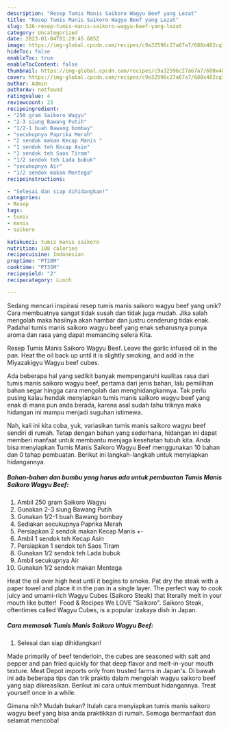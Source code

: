 ```yaml
---
description: "Resep Tumis Manis Saikoro Wagyu Beef yang Lezat"
title: "Resep Tumis Manis Saikoro Wagyu Beef yang Lezat"
slug: 526-resep-tumis-manis-saikoro-wagyu-beef-yang-lezat
category: Uncategorized
date: 2023-01-04T01:29:45.605Z
image: https://img-global.cpcdn.com/recipes/c9a32596c27a67a7/680x482cq70/tumis-manis-saikoro-wagyu-beef-foto-resep-utama.jpg
hideToc: false
enableToc: true
enableTocContent: false
thumbnail: https://img-global.cpcdn.com/recipes/c9a32596c27a67a7/680x482cq70/tumis-manis-saikoro-wagyu-beef-foto-resep-utama.jpg
cover: https://img-global.cpcdn.com/recipes/c9a32596c27a67a7/680x482cq70/tumis-manis-saikoro-wagyu-beef-foto-resep-utama.jpg
author: Admin
authorAv: notfound
ratingvalue: 4
reviewcount: 23
recipeingredient:
- "250 gram Saikoro Wagyu"
- "2-3 siung Bawang Putih"
- "1/2-1 buah Bawang bombay"
- "secukupnya Paprika Merah"
- "2 sendok makan Kecap Manis "
- "1 sendok teh Kecap Asin"
- "1 sendok teh Saos Tiram"
- "1/2 sendok teh Lada bubuk"
- "secukupnya Air"
- "1/2 sendok makan Mentega"
recipeinstructions:

- "Selesai dan siap dihidangkan!"
categories:
- Resep
tags:
- tumis
- manis
- saikoro

katakunci: tumis manis saikoro 
nutrition: 188 calories
recipecuisine: Indonesian
preptime: "PT28M"
cooktime: "PT35M"
recipeyield: "2"
recipecategory: Lunch

---
```





Sedang mencari inspirasi resep tumis manis saikoro wagyu beef yang unik? Cara membuatnya sangat tidak susah dan tidak juga mudah. Jika salah mengolah maka hasilnya akan hambar dan justru cenderung tidak enak. Padahal tumis manis saikoro wagyu beef yang enak seharusnya punya aroma dan rasa yang dapat memancing selera Kita.





Resep Tumis Manis Saikoro Wagyu Beef. Leave the garlic infused oil in the pan. Heat the oil back up until it is slightly smoking, and add in the Miyazakigyu Wagyu beef cubes.

Ada beberapa hal yang sedikit banyak mempengaruhi kualitas rasa dari tumis manis saikoro wagyu beef, pertama dari jenis bahan, lalu pemilihan bahan segar hingga cara mengolah dan menghidangkannya. Tak perlu pusing kalau hendak menyiapkan tumis manis saikoro wagyu beef yang enak di mana pun anda berada, karena asal sudah tahu triknya maka hidangan ini mampu menjadi suguhan istimewa.






Nah, kali ini kita coba, yuk, variasikan tumis manis saikoro wagyu beef sendiri di rumah. Tetap dengan bahan yang sederhana, hidangan ini dapat memberi manfaat untuk membantu menjaga kesehatan tubuh kita. Anda bisa menyiapkan Tumis Manis Saikoro Wagyu Beef menggunakan 10 bahan dan 0 tahap pembuatan. Berikut ini langkah-langkah untuk menyiapkan hidangannya.

<!--inarticleads1-->

##### Bahan-bahan dan bumbu yang harus ada untuk pembuatan Tumis Manis Saikoro Wagyu Beef:

1. Ambil 250 gram Saikoro Wagyu
1. Gunakan 2-3 siung Bawang Putih
1. Gunakan 1/2-1 buah Bawang bombay
1. Sediakan secukupnya Paprika Merah
1. Persiapkan 2 sendok makan Kecap Manis +-
1. Ambil 1 sendok teh Kecap Asin
1. Persiapkan 1 sendok teh Saos Tiram
1. Gunakan 1/2 sendok teh Lada bubuk
1. Ambil secukupnya Air
1. Gunakan 1/2 sendok makan Mentega


Heat the oil over high heat until it begins to smoke. Pat dry the steak with a paper towel and place it in the pan in a single layer. The perfect way to cook juicy and umami-rich Wagyu Cubes (Saikoro Steak) that literally melt in your mouth like butter! ️ Food &amp; Recipes We LOVE ️&#34;Saikoro&#34;. Saikoro Steak, oftentimes called Wagyu Cubes, is a popular izakaya dish in Japan. 

<!--inarticleads2-->

##### Cara memasak Tumis Manis Saikoro Wagyu Beef:


1. Selesai dan siap dihidangkan!

Made primarily of beef tenderloin, the cubes are seasoned with salt and pepper and pan fried quickly for that deep flavor and melt-in-your mouth texture. Meat Depot imports only from trusted farms in Japan&#39;s. Di bawah ini ada beberapa tips dan trik praktis dalam mengolah wagyu saikoro beef yang siap dikreasikan. Berikut ini cara untuk membuat hidangannya. Treat yourself once in a while. 

Gimana nih? Mudah bukan? Itulah cara menyiapkan tumis manis saikoro wagyu beef yang bisa anda praktikkan di rumah. Semoga bermanfaat dan selamat mencoba!
